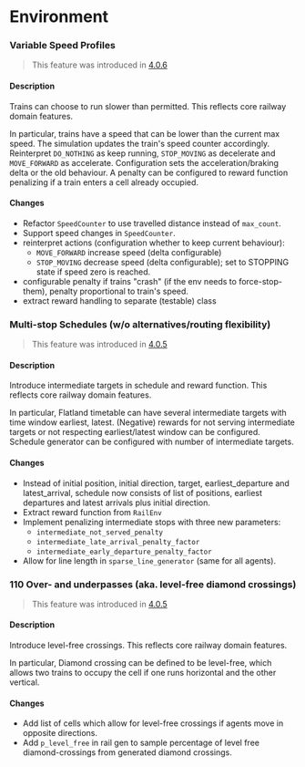 Environment
===========

### Variable Speed Profiles

> This feature was introduced in [4.0.6](https://github.com/flatland-association/flatland-rl/pull/136)

#### Description

Trains can choose to run slower than permitted. This reflects core railway domain features.

In particular, trains have a speed that can be lower than the current max speed.
The simulation updates the train's speed counter accordingly. Reinterpret `DO_NOTHING` as keep running, `STOP_MOVING` as decelerate and `MOVE_FORWARD` as
accelerate.
Configuration sets the acceleration/braking delta or the old behaviour.
A penalty can be configured to reward function penalizing if a train enters a cell already occupied.

#### Changes

* Refactor `SpeedCounter` to use travelled distance instead of `max_count`.
* Support speed changes in `SpeedCounter`.
* reinterpret actions (configuration whether to keep current behaviour):
    * `MOVE_FORWARD` increase speed (delta configurable)
    * `STOP_MOVING` decrease speed (delta configurable); set to STOPPING state if speed zero is reached.
* configurable penalty if trains "crash" (if the env needs to force-stop-them), penalty proportional to train's speed.
* extract reward handling to separate (testable) class

### Multi-stop Schedules (w/o alternatives/routing flexibility)

> This feature was introduced in [4.0.5](https://github.com/flatland-association/flatland-rl/pull/124)

#### Description

Introduce intermediate targets in schedule and reward function. This reflects core railway domain features.

In particular, Flatland timetable can have several intermediate targets with time window earliest, latest.
(Negative) rewards for not serving intermediate targets or not respecting earliest/latest window can be configured.
Schedule generator can be configured with number of intermediate targets.

#### Changes

* Instead of initial position, initial direction, target, earliest_departure and latest_arrival, schedule now consists of
  list of positions, earliest departures and latest arrivals plus initial direction.
* Extract reward function from `RailEnv`
* Implement penalizing intermediate stops with three new parameters:
    - `intermediate_not_served_penalty`
    - `intermediate_late_arrival_penalty_factor`
    - `intermediate_early_departure_penalty_factor`
* Allow for line length in `sparse_line_generator` (same for all agents).

### 110 Over- and underpasses (aka. level-free diamond crossings)

> This feature was introduced in [4.0.5](https://github.com/flatland-association/flatland-rl/pull/120)

#### Description

Introduce level-free crossings. This reflects core railway domain features.

In particular, Diamond crossing can be defined to be level-free, which allows two trains to occupy the cell if one runs horizontal and the other vertical.

#### Changes

* Add list of cells which allow for level-free crossings if agents move in opposite directions.
* Add `p_level_free` in rail gen to sample percentage of level free diamond-crossings from generated diamond crossings.

